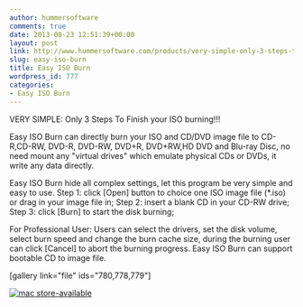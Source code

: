 ```yaml
---
author: hummersoftware
comments: true
date: 2013-08-23 12:51:39+00:00
layout: post
link: http://www.hummersoftware.com/products/very-simple-only-3-steps-to-finish-your-iso-burning/easy-iso-burn
slug: easy-iso-burn
title: Easy ISO Burn
wordpress_id: 777
categories:
- Easy ISO Burn
---
```


VERY SIMPLE: Only 3 Steps To Finish your ISO burning!!!

Easy ISO Burn can directly burn your ISO and CD/DVD image file to CD-R,CD-RW, DVD-R, DVD-RW, DVD+R, DVD+RW,HD DVD and Blu-ray Disc, no need mount any "virtual drives" which emulate physical CDs or DVDs, it write any data directly.

Easy ISO Burn hide all complex settings, let this program be very simple and easy to use.
Step 1: click [Open] button to choice one ISO image file (*.iso) or drag in your image file in;
Step 2: insert a blank CD in your CD-RW drive;
Step 3: click [Burn] to start the disk burning;

For Professional User:
Users can select the drivers, set the disk volume, select burn speed and change the burn cache size, during the burning user can click [Cancel] to abort the burning progress. Easy ISO Burn can support bootable CD to image file.

[gallery link="file" ids="780,778,779"]


[![mac store-available](http://www.hummersoftware.com/wp-content/uploads/2012/12/mas-available.png)](https://itunes.apple.com/us/app/easy-iso-burn/id689364133?ls=1&mt=12)




